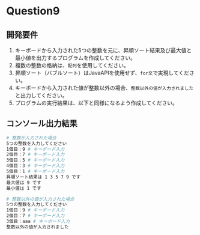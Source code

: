# Question9

## 開発要件
1. キーボードから入力された5つの整数を元に、昇順ソート結果及び最大値と最小値を出力するプログラムを作成してください。
2. 複数の整数の格納は、```配列```を使用してください。
3. 昇順ソート（バブルソート）はJavaAPIを使用せず、```for文```で実現してください。
4. キーボードから入力された値が整数以外の場合、```整数以外の値が入力されました```と出力してください。
5. プログラムの実行結果は、以下と同様になるよう作成してください。

## コンソール出力結果
```bash
# 整数が入力された場合
5つの整数を入力してください
1個目：9 # キーボード入力
2個目：7 # キーボード入力
3個目：5 # キーボード入力
4個目：3 # キーボード入力
5個目：1 # キーボード入力
昇順ソート結果は 1 3 5 7 9 です
最大値は 9 です
最小値は 1 です

# 整数以外の値が入力された場合
5つの整数を入力してください
1個目：9 # キーボード入力
2個目：7 # キーボード入力
3個目：aaa # キーボード入力
整数以外の値が入力されました
```
